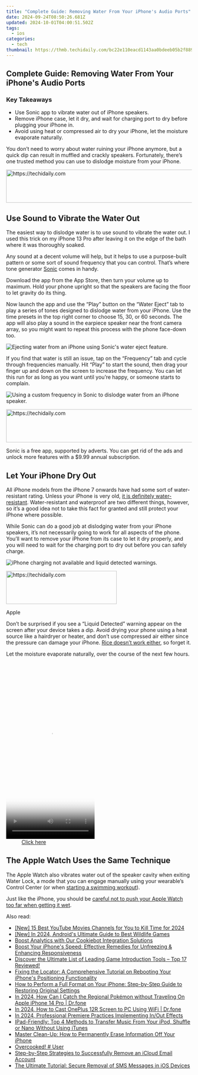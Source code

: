 ```yaml
---
title: "Complete Guide: Removing Water From Your iPhone's Audio Ports"
date: 2024-09-24T08:50:26.681Z
updated: 2024-10-01T04:00:51.502Z
tags:
  - ios
categories:
  - tech
thumbnail: https://thmb.techidaily.com/bc22e110eacd1143aa0bdeeb05b2f88960a893ae5ff7866bf9fbfc4c2eddab7b.jpg
---
```


## Complete Guide: Removing Water From Your iPhone's Audio Ports

### Key Takeaways

* Use Sonic app to vibrate water out of iPhone speakers.
* Remove iPhone case, let it dry, and wait for charging port to dry before plugging your iPhone in.
* Avoid using heat or compressed air to dry your iPhone, let the moisture evaporate naturally.

 You don’t need to worry about water ruining your iPhone anymore, but a quick dip can result in muffled and crackly speakers. Fortunately, there’s one trusted method you can use to dislodge moisture from your iPhone.

<!-- affiliate ads begin -->
<a href="https://bluetties.sjv.io/c/5597632/2141687/17094" target="_top" id="2141687">
  <img src="//a.impactradius-go.com/display-ad/17094-2141687" border="0" alt="https://techidaily.com" width="728" height="90"/>
</a>
<img height="0" width="0" src="https://bluetties.sjv.io/i/5597632/2141687/17094" style="position:absolute;visibility:hidden;" border="0" />
<!-- affiliate ads end -->

##  Use Sound to Vibrate the Water Out

 The easiest way to dislodge water is to use sound to vibrate the water out. I used this trick on my iPhone 13 Pro after leaving it on the edge of the bath where it was thoroughly soaked.

 Any sound at a decent volume will help, but it helps to use a purpose-built pattern or some sort of sound frequency that you can control. That’s where tone generator [Sonic](https://apps.apple.com/us/app/sonic-tone-generator/id986999895) comes in handy.

 Download the app from the App Store, then turn your volume up to maximum. Hold your phone upright so that the speakers are facing the floor to let gravity do its thing.

 Now launch the app and use the “Play” button on the “Water Eject” tab to play a series of tones designed to dislodge water from your iPhone. Use the time presets in the top right corner to choose 15, 30, or 60 seconds. The app will also play a sound in the earpiece speaker near the front camera array, so you might want to repeat this process with the phone face-down too.

![Ejecting water from an iPhone using Sonic's water eject feature.](https://static1.howtogeekimages.com/wordpress/wp-content/uploads/2024/07/eject_water.PNG) 

 If you find that water is still an issue, tap on the “Frequency” tab and cycle through frequencies manually. Hit “Play” to start the sound, then drag your finger up and down on the screen to increase the frequency. You can let this run for as long as you want until you’re happy, or someone starts to complain.

![Using a custom frequency in Sonic to dislodge water from an iPhone speaker.](https://static1.howtogeekimages.com/wordpress/wp-content/uploads/2024/07/tone_frequency.PNG) 

<!-- affiliate ads begin -->
<a href="https://aligracehair.sjv.io/c/5597632/2115937/19272" target="_top" id="2115937">
  <img src="//a.impactradius-go.com/display-ad/19272-2115937" border="0" alt="https://techidaily.com" width="728" height="90"/>
</a>
<img height="0" width="0" src="https://aligracehair.sjv.io/i/5597632/2115937/19272" style="position:absolute;visibility:hidden;" border="0" />
<!-- affiliate ads end -->

 Sonic is a free app, supported by adverts. You can get rid of the ads and unlock more features with a $9.99 annual subscription.

##  Let Your iPhone Dry Out

 All iPhone models from the iPhone 7 onwards have had some sort of water-resistant rating. Unless your iPhone is very old, [it is definitely water-resistant](https://fox-hovers.techidaily.com/updated-2024-approved-reimagining-the-corporate-environment-to-maximize-employee-potential/). Water-resistant and waterproof are two different things, however, so it’s a good idea not to take this fact for granted and still protect your iPhone where possible.

 While Sonic can do a good job at dislodging water from your iPhone speakers, it’s not necessarily going to work for all aspects of the phone. You’ll want to remove your iPhone from its case to let it dry properly, and you will need to wait for the charging port to dry out before you can safely charge.

![iPhone charging not available and liquid detected warnings.](https://static1.howtogeekimages.com/wordpress/wp-content/uploads/2024/07/screenshot-2024-07-09-at-14-25-20.png) 

<!-- affiliate ads begin -->
<a href="https://aligracehair.sjv.io/c/5597632/1883998/19272" target="_top" id="1883998">
  <img src="//a.impactradius-go.com/display-ad/19272-1883998" border="0" alt="https://techidaily.com" width="300" height="90"/>
</a>
<img height="0" width="0" src="https://aligracehair.sjv.io/i/5597632/1883998/19272" style="position:absolute;visibility:hidden;" border="0" />
<!-- affiliate ads end -->

Apple

 Don’t be surprised if you see a “Liquid Detected” warning appear on the screen after your device takes a dip. Avoid drying your phone using a heat source like a hairdryer or heater, and don’t use compressed air either since the pressure can damage your iPhone. [Rice doesn’t work either](https://sim-unlock.techidaily.com/easily-unlock-your-oppo-k11-5g-device-sim-by-drfone-android/), so forget it.

 Let the moisture evaporate naturally, over the course of the next few hours.

<!-- affiliate ads begin -->
<span id="1770544">
					<video width="240" height="480" style="cursor:pointer"
           poster="//a.impactradius-go.com/display-clicktoplayimage/1770544.png"
           onclick="if(!this.playClicked){this.play();this.setAttribute('controls',true);this.playClicked=true;}">
	   <source src="//a.impactradius-go.com/display-ad/20702-1770544">
	   <img src="//a.impactradius-go.com/display-clicktoplayimage/1770544.png" style="border: none; height: 100%; width: 100%; object-fit: contain">
	</video>
	<div style="width:150px;text-align:center"><a href="javascript:window.open(decodeURIComponent('https%3A%2F%2Ftokenmetrics.sjv.io%2Fc%2F5597632%2F1770544%2F20702'), '_blank');void(0);">Click here</a></div>
</span>
<img height="0" width="0" src="https://imp.pxf.io/i/5597632/1770544/20702" style="position:absolute;visibility:hidden;" border="0" />
<!-- affiliate ads end -->

##  The Apple Watch Uses the Same Technique

 The Apple Watch also vibrates water out of the speaker cavity when exiting Water Lock, a mode that you can engage manually using your wearable’s Control Center (or when [starting a swimming workout](https://some-knowledge.techidaily.com/galaxy-s8-review-bringing-movies-to-life-with-4k-for-2024/)).

 Just like the iPhone, you should be [careful not to push your Apple Watch too far when getting it wet](https://digital-screen-recording.techidaily.com/updated-2024-approved-superior-mac-screen-recorder-options-not-bandicam/).

<ins class="adsbygoogle"
     style="display:block"
     data-ad-format="autorelaxed"
     data-ad-client="ca-pub-7571918770474297"
     data-ad-slot="1223367746"></ins>

<ins class="adsbygoogle"
     style="display:block"
     data-ad-client="ca-pub-7571918770474297"
     data-ad-slot="8358498916"
     data-ad-format="auto"
     data-full-width-responsive="true"></ins>

<span class="atpl-alsoreadstyle">Also read:</span>
<div><ul>
<li><a href="https://facebook-record-videos.techidaily.com/new-15-best-youtube-movies-channels-for-you-to-kill-time-for-2024/"><u>[New] 15 Best YouTube Movies Channels for You to Kill Time for 2024</u></a></li>
<li><a href="https://digital-screen-recording.techidaily.com/new-in-2024-androids-ultimate-guide-to-best-wildlife-games/"><u>[New] In 2024, Android's Ultimate Guide to Best Wildlife Games</u></a></li>
<li><a href="https://solve-hot.techidaily.com/boost-analytics-with-our-cookiebot-integration-solutions/"><u>Boost Analytics with Our Cookiebot Integration Solutions</u></a></li>
<li><a href="https://os-tips.techidaily.com/boost-your-iphones-speed-effective-remedies-for-unfreezing-and-enhancing-responsiveness/"><u>Boost Your iPhone's Speed: Effective Remedies for Unfreezing & Enhancing Responsiveness</u></a></li>
<li><a href="https://eaxpv-info.techidaily.com/discover-the-ultimate-list-of-leading-game-introduction-tools-top-17-reviewed/"><u>Discover the Ultimate List of Leading Game Introduction Tools – Top 17 Reviewed!</u></a></li>
<li><a href="https://os-tips.techidaily.com/fixing-the-locator-a-comprehensive-tutorial-on-rebooting-your-iphones-positioning-functionality/"><u>Fixing the Locator: A Comprehensive Tutorial on Rebooting Your iPhone's Positioning Functionality</u></a></li>
<li><a href="https://os-tips.techidaily.com/how-to-perform-a-full-format-on-your-iphone-step-by-step-guide-to-restoring-original-settings/"><u>How to Perform a Full Format on Your iPhone: Step-by-Step Guide to Restoring Original Settings</u></a></li>
<li><a href="https://ios-pokemon-go.techidaily.com/in-2024-how-can-i-catch-the-regional-pokemon-without-traveling-on-apple-iphone-14-pro-drfone-by-drfone-virtual-ios/"><u>In 2024, How Can I Catch the Regional Pokémon without Traveling On Apple iPhone 14 Pro | Dr.fone</u></a></li>
<li><a href="https://screen-mirror.techidaily.com/in-2024-how-to-cast-oneplus-12r-screen-to-pc-using-wifi-drfone-by-drfone-android/"><u>In 2024, How to Cast OnePlus 12R Screen to PC Using WiFi | Dr.fone</u></a></li>
<li><a href="https://extra-skills.techidaily.com/in-2024-professional-premiere-practices-implementing-inout-effects/"><u>In 2024, Professional Premiere Practices Implementing In/Out Effects</u></a></li>
<li><a href="https://os-tips.techidaily.com/ipad-friendly-top-4-methods-to-transfer-music-from-your-ipod-shuffle-or-nano-without-using-itunes/"><u>IPad-Friendly: Top 4 Methods to Transfer Music From Your iPod, Shuffle or Nano Without Using iTunes</u></a></li>
<li><a href="https://os-tips.techidaily.com/master-clean-up-how-to-permanently-erase-information-off-your-iphone/"><u>Master Clean-Up: How to Permanently Erase Information Off Your iPhone</u></a></li>
<li><a href="https://buynow-help.techidaily.com/overcooked-user/"><u>Overcooked! # User</u></a></li>
<li><a href="https://os-tips.techidaily.com/step-by-step-strategies-to-successfully-remove-an-icloud-email-account/"><u>Step-by-Step Strategies to Successfully Remove an iCloud Email Account</u></a></li>
<li><a href="https://os-tips.techidaily.com/the-ultimate-tutorial-secure-removal-of-sms-messages-in-ios-devices/"><u>The Ultimate Tutorial: Secure Removal of SMS Messages in iOS Devices</u></a></li>
</ul></div>

